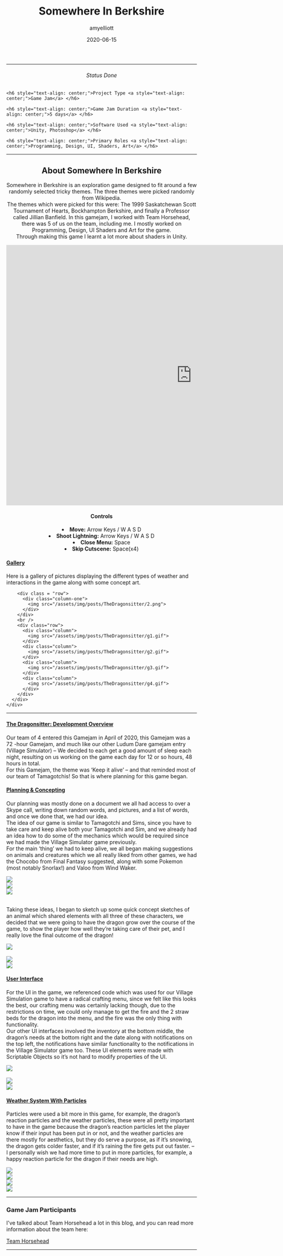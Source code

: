 ﻿---
layout: post
title:  "Somewhere In Berkshire"
summary: "Somewhere in Berkshire is an exploration game designed to fit around a few randomly selected tricky themes. <small>(Portsmouth University Game Jam 2020)</small>"
author: amyelliott
date: '2020-06-15'
category: ['CSharp', 'Modelling', 'UI-UX', 'Shaders', 'Game-Jam', 'Unity']
thumbnail: /assets/img/posts/SomewhereInBerkshire/cover.png
keywords: dragonsitter, gamejam, here
permalink: /blog/somewhere-in-berkshire/
usemathjax: true
---
<!---Keep this here-->
<!---Part of the collapsible group items // Ref: https://codepen.io/nhembram/pen/XKEJJp -->
<script>
     $('.panel-collapse').on('show.bs.collapse', function () {
        $(this).siblings('.panel-heading').addClass('active');
      });

      $('.panel-collapse').on('hide.bs.collapse', function () {
        $(this).siblings('.panel-heading').removeClass('active');
      });
</script>

<!--- This HR is nice to have here, to seperate the status of the game -->
<hr>


<!--- -------------------------------------------------------------- -->
<!--- This is for the status of the game, every game should have one -->
<!--- -------------------------------------------------------------- -->
<div class="status-card">
    <h6 style="text-align: center;">Status <a style="text-align: center;">Done</a> </h6> 

    <h6 style="text-align: center;">Project Type <a style="text-align: center;">Game Jam</a> </h6>   

    <h6 style="text-align: center;">Game Jam Duration <a style="text-align: center;">5 days</a> </h6>    

    <h6 style="text-align: center;">Software Used <a style="text-align: center;">Unity, Photoshop</a> </h6>    

    <h6 style="text-align: center;">Primary Roles <a style="text-align: center;">Programming, Design, UI, Shaders, Art</a> </h6> 
</div>

<!--- This HR is nice to have here, to seperate the status of the game -->
<hr>

<!--- -------------------------------------------------------------------- -->
<!--- This is for the main description of the game, this is very important -->
<!--- -------------------------------------------------------------------- -->
<div class = "card">
    <h2 style="text-align: center;">About Somewhere In Berkshire</h2>
    <p style="text-align: center;">Somewhere in Berkshire is an exploration game designed to fit around a few randomly selected tricky themes. The three themes were picked randomly from Wikipedia. <br /> The themes which were picked for this were: The 1999 Saskatchewan Scott Tournament of Hearts, Bockhampton Berkshire, and finally a Professor called Jillian Banfield. In this gamejam, I worked with Team Horsehead, there was 5 of us on the team, including me. I mostly worked on Programming, Design, UI Shaders and Art for the game. <br />Through making this game I learnt a lot more about shaders in Unity.</p>
</div>

<!--- ------------------------------------------------------------------------------------------------------------------------------- -->
<!--- This is the Embed or Youtube Footage of the game, followed by controls and a collapsible with the gallery, which starts as open -->
<!--- ------------------------------------------------------------------------------------------------------------------------------- -->
<div style="text-align: center;"><iframe frameborder="0" src="https://itch.io/embed-upload/2385357?color=333333" allowfullscreen="" width="980" height="688"><a href="https://horsehead.itch.io/somewhere-in-berkshire">Play Somewhere in Berkshire on itch.io</a></iframe></div>

<div class="control-card">  
    <h4 style="text-align: center;">Controls</h4>
    <li style="text-align: center;"> <strong>Move:</strong> Arrow Keys / W A S D</li>
    <li style="text-align: center;"> <strong>Shoot Lightning:</strong> Arrow Keys / W A S D</li>
    <li style="text-align: center;"> <strong>Close Menu:</strong> Space</li> 
    <li style="text-align: center;"> <strong>Skip Cutscene:</strong> Space(x4)</li> 
</div>

<div class="wrapper center-block">
  <div class="panel-group" id="accordion" role="tablist" aria-multiselectable="true">
  <div class="panel panel-default">
    <div class="panel-heading active" role="tab" id="headingOne">
      <h4 class="panel-title">
        <a role="button" data-toggle="collapse" data-parent="#accordion" href="#collapseGallery" aria-expanded="true" aria-controls="collapseGallery">
          Gallery
        </a>
      </h4>
    </div>
    <div id="collapseGallery" class="panel-collapse collapse in collapse show" role="tabpanel" aria-labelledby="headingOne">
      <div class="panel-body">
        <p>Here is a gallery of pictures displaying the different types of weather and interactions in the game along with some concept art. <br /> </p>
        
        <div class = "row">
          <div class="column-one">
            <img src="/assets/img/posts/TheDragonsitter/2.png">
          </div>
        </div>        
        <br />
        <div class="row">
          <div class="column">
            <img src="/assets/img/posts/TheDragonsitter/g1.gif">
          </div>
          <div class="column">
            <img src="/assets/img/posts/TheDragonsitter/g2.gif">
          </div>
          <div class="column">
            <img src="/assets/img/posts/TheDragonsitter/g3.gif">
          </div>
          <div class="column">
            <img src="/assets/img/posts/TheDragonsitter/g4.gif">
          </div>
        </div>  
      </div>
    </div>
  </div>
</div>

<!--- This HR is nice to have here, to seperate the status of the game -->
<hr>

<!--- -------------------------------------------------------- -->
<!--- This is the collapsible which I will be using.           -->
<!--- I will use these to write about what I done for the game -->
<!--- -------------------------------------------------------- -->
<div class="wrapper center-block">
  <div class="panel-group" id="accordion" role="tablist" aria-multiselectable="true">
  <div class="panel panel-default">
    <div class="panel-heading active" role="tab" id="headingOne">
      <h4 class="panel-title">
        <a role="button" data-toggle="collapse" data-parent="#accordion" href="#collapseOverview" aria-expanded="true" aria-controls="collapseOverview">
          The Dragonsitter: Development Overview
        </a>
      </h4>
    </div>
    <div id="collapseOverview" class="panel-collapse collapse in" role="tabpanel" aria-labelledby="headingOne">
      <div class="panel-body">
        <p>Our team of 4 entered this Gamejam in April of 2020, this Gamejam was a 72 -hour Gamejam, and much like our other Ludum Dare gamejam entry (Village Simulator) – We decided to each get a good amount of sleep each night, resulting on us working on the game each day for 12 or so hours, 48 hours in total. <br /> For this Gamejam, the theme was ‘Keep it alive’ – and that reminded most of our team of Tamagotchis! So that is where planning for this game began.<br /> </p>
      </div>
    </div>
  </div>
  <div class="panel panel-default">
    <div class="panel-heading" role="tab" id="headingTwo">
      <h4 class="panel-title">
        <a class="collapsed" role="button" data-toggle="collapse" data-parent="#accordion" href="#collapsePlan" aria-expanded="false" aria-controls="collapsePlan">
          Planning & Concepting
        </a>
      </h4>
    </div>
    <div id="collapsePlan" class="panel-collapse collapse" role="tabpanel" aria-labelledby="headingTwo">
      <div class="panel-body">
        <p>Our planning was mostly done on a document we all had access to over a Skype call, writing down random words, and pictures, and a list of words, and once we done that, we had our idea. <br /> The idea of our game is similar to Tamagotchi and Sims, since you have to take care and keep alive both your Tamagotchi and Sim, and we already had an idea how to do some of the mechanics which would be required since we had made the Village Simulator game previously. <br /> For the main ‘thing’ we had to keep alive, we all began making suggestions on animals and creatures which we all really liked from other games, we had the Chocobo from Final Fantasy suggested, along with some Pokemon (most notably Snorlax!) and Valoo from Wind Waker. <br /></p>        
        <div class = "row">
          <div class="column-three">
            <img src="/assets/img/posts/TheDragonsitter/fatchocobo.png">
          </div>
          <div class="column-three">
            <img src="/assets/img/posts/TheDragonsitter/snorlax.png">
          </div>
          <div class="column-three">
            <img src="/assets/img/posts/TheDragonsitter/valoo.png">
          </div>
        </div> 
        <p><br />Taking these ideas, I began to sketch up some quick concept sketches of an animal which shared elements with all three of these characters, we decided that we were going to have the dragon grow over the course of the game, to show the player how well they’re taking care of their pet, and I really love the final outcome of the dragon! <br /></p>
        <div class = "row">
          <div class="column-one">
            <img src="/assets/img/posts/TheDragonsitter/2.png">
          </div>
        </div>
        <br />
        <div class = "row">
          <div class="column-two">
            <img src="/assets/img/posts/TheDragonsitter/4.png">
          </div>      
          <div class="column-two">
            <img src="/assets/img/posts/TheDragonsitter/3.png">
          </div>
        </div>  
      </div>
    </div>
  </div>
  <div class="panel panel-default">
    <div class="panel-heading" role="tab" id="headingThree">
      <h4 class="panel-title">
        <a class="collapsed" role="button" data-toggle="collapse" data-parent="#accordion" href="#collapseUi" aria-expanded="false" aria-controls="collapseUi">
          User Interface
        </a>
      </h4>
    </div>
    <div id="collapseUi" class="panel-collapse collapse" role="tabpanel" aria-labelledby="headingThree">
      <div class="panel-body">
        <p>For the UI in the game, we referenced code which was used for our Village Simulation game to have a radical crafting menu, since we felt like this looks the best, our crafting menu was certainly lacking though, due to the restrictions on time, we could only manage to get the fire and the 2 straw beds for the dragon into the menu, and the fire was the only thing with functionality. <br /> Our other UI interfaces involved the inventory at the bottom middle, the dragon’s needs at the bottom right and the date along with notifications on the top left, the notifications have similar functionality to the notifications in the Village Simulator game too. These UI elements were made with Scriptable Objects so it’s not hard to modify properties of the UI.<br /></p>
        <div class="row">
          <div class="column-one">
            <img src="/assets/img/posts/TheDragonsitter/5.png">
          </div>
        </div>
        <br />
        <div class="row">
          <div class="column-two">
            <img src="/assets/img/posts/TheDragonsitter/6.png">
          </div>
          <div class="column-two">
            <img src="/assets/img/posts/TheDragonsitter/7.png">
          </div>
        </div>       
      </div>
    </div>
  </div>
  <div class="panel panel-default">
    <div class="panel-heading" role="tab" id="headingFour">
      <h4 class="panel-title">
        <a class="collapsed" role="button" data-toggle="collapse" data-parent="#accordion" href="#collapseWeather" aria-expanded="false" aria-controls="collapseWeather">
          Weather System With Particles
        </a>
      </h4>
    </div>
    <div id="collapseWeather" class="panel-collapse collapse" role="tabpanel" aria-labelledby="headingFour">
      <div class="panel-body">
        <p>Particles were used a bit more in this game, for example, the dragon’s reaction particles and the weather particles, these were all pretty important to have in the game because the dragon’s reaction particles let the player know if their input has been put in or not, and the weather particles are there mostly for aesthetics, but they do serve a purpose, as if it’s snowing, the dragon gets colder faster, and if it’s raining the fire gets put out faster. – I personally wish we had more time to put in more particles, for example, a happy reaction particle for the dragon if their needs are high.<br /></p>  
        <div class="row">
            <div class="column">
                <img src="/assets/img/posts/TheDragonsitter/g1.gif">
            </div>
            <div class="column">
                <img src="/assets/img/posts/TheDragonsitter/g2.gif">
            </div>
            <div class="column">
                <img src="/assets/img/posts/TheDragonsitter/g3.gif">
            </div>
            <div class="column">
                <img src="/assets/img/posts/TheDragonsitter/g4.gif">
            </div>
        </div>
        </div>
      </div>
    </div>
  </div>
</div>
</div>

<hr>

<div class = "card">
    <h3>Game Jam Participants</h3>
    <p>I've talked about Team Horsehead a lot in this blog, and you can read more information about the team here:</p>
    <a href="/blog/authors/teamhorsehead/" target="_blank" class="btn btn-dark btn-lg">Team Horsehead</a>
</div>


<hr>

<!--- -------------------------------------------------------- -->
<!--- This is another style of a collapsible which I could use -->
<!--- -------------------------------------------------------- -->
<!---
<details> 
    <summary>Some Words</summary> 
    some text here
</details>
-->


<!--- ------------------------------------------------- -->
<!--- Styleguide on how to use code to document my work -->
<!--- ------------------------------------------------- -->
<!---
{% highlight ruby %}
def print_hi(name)
  puts "Hi, #{name}"
end
print_hi('Tom')
#=> prints 'Hi, Tom' to STDOUT.
{% endhighlight %}

or

```javascript
var a = 1;
var b = 2;
function sum (num1,num2){
  return num1+num2;
}
var result = sum(a,b);
```

```c
cout >> "fun" >> endl;
```
-->

